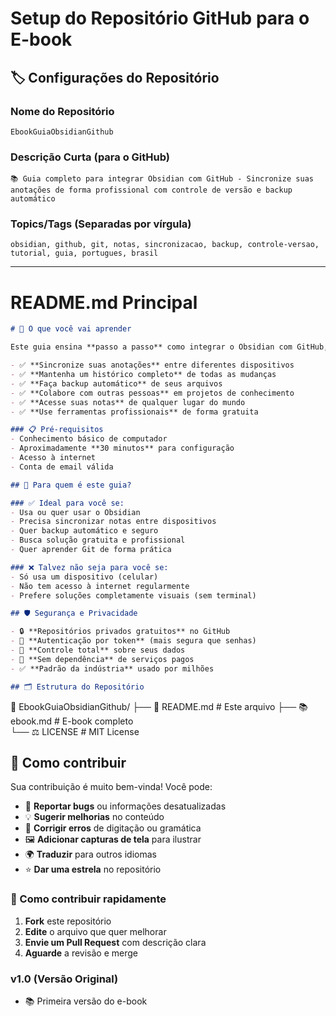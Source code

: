 # Setup do Repositório GitHub para o E-book

## 🏷️ Configurações do Repositório

### Nome do Repositório
```
EbookGuiaObsidianGithub
```

### Descrição Curta (para o GitHub)
```
📚 Guia completo para integrar Obsidian com GitHub - Sincronize suas anotações de forma profissional com controle de versão e backup automático
```

### Topics/Tags (Separadas por vírgula)
```
obsidian, github, git, notas, sincronizacao, backup, controle-versao, tutorial, guia, portugues, brasil
```

---

# README.md Principal

```markdown
# 🎯 O que você vai aprender

Este guia ensina **passo a passo** como integrar o Obsidian com GitHub, permitindo que você:

- ✅ **Sincronize suas anotações** entre diferentes dispositivos
- ✅ **Mantenha um histórico completo** de todas as mudanças  
- ✅ **Faça backup automático** de seus arquivos
- ✅ **Colabore com outras pessoas** em projetos de conhecimento
- ✅ **Acesse suas notas** de qualquer lugar do mundo
- ✅ **Use ferramentas profissionais** de forma gratuita

### 📋 Pré-requisitos
- Conhecimento básico de computador
- Aproximadamente **30 minutos** para configuração
- Acesso à internet
- Conta de email válida

## 🎯 Para quem é este guia?

### ✅ Ideal para você se:
- Usa ou quer usar o Obsidian
- Precisa sincronizar notas entre dispositivos
- Quer backup automático e seguro
- Busca solução gratuita e profissional
- Quer aprender Git de forma prática

### ❌ Talvez não seja para você se:
- Só usa um dispositivo (celular)
- Não tem acesso à internet regularmente
- Prefere soluções completamente visuais (sem terminal)

## 🛡️ Segurança e Privacidade

- 🔒 **Repositórios privados gratuitos** no GitHub
- 🔐 **Autenticação por token** (mais segura que senhas)
- 📱 **Controle total** sobre seus dados
- 🚫 **Sem dependência** de serviços pagos
- ✅ **Padrão da indústria** usado por milhões

## 🗂️ Estrutura do Repositório

```
📁 EbookGuiaObsidianGithub/
├── 📄 README.md                 # Este arquivo
├── 📚 ebook.md                  # E-book completo                  
└── ⚖️ LICENSE                  # MIT License


## 🤝 Como contribuir

Sua contribuição é muito bem-vinda! Você pode:

- 🐛 **Reportar bugs** ou informações desatualizadas
- 💡 **Sugerir melhorias** no conteúdo
- 📝 **Corrigir erros** de digitação ou gramática  
- 🖼️ **Adicionar capturas de tela** para ilustrar
- 🌍 **Traduzir** para outros idiomas
- ⭐ **Dar uma estrela** no repositório

### 🚀 Como contribuir rapidamente

1. **Fork** este repositório
2. **Edite** o arquivo que quer melhorar
3. **Envie um Pull Request** com descrição clara
4. **Aguarde** a revisão e merge


### v1.0 (Versão Original)
- 📚 Primeira versão do e-book